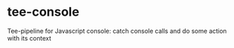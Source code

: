 # tee-console
Tee-pipeline for Javascript console: catch console calls and do some action with its context
